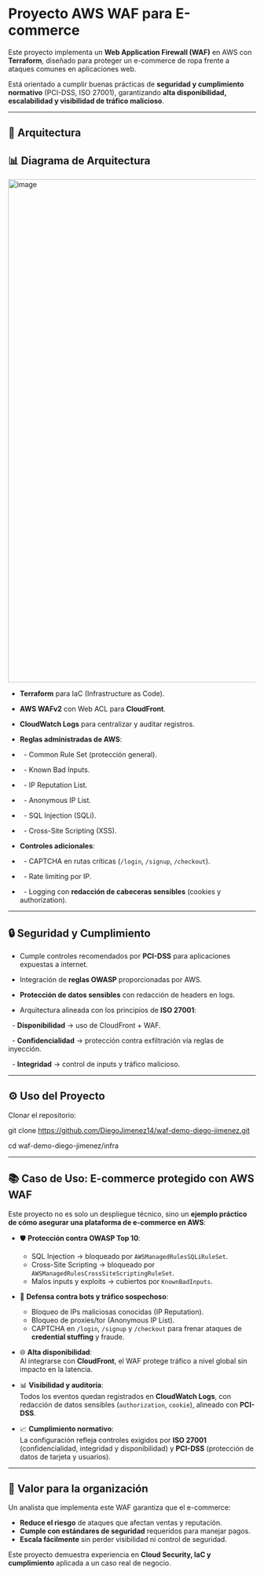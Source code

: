 # Proyecto AWS WAF para E-commerce



Este proyecto implementa un **Web Application Firewall (WAF)** en AWS con **Terraform**, diseñado para proteger un e-commerce de ropa frente a ataques comunes en aplicaciones web.  

Está orientado a cumplir buenas prácticas de **seguridad y cumplimiento normativo** (PCI-DSS, ISO 27001), garantizando **alta disponibilidad, escalabilidad y visibilidad de tráfico malicioso**.



---

## 🚀 Arquitectura

## 📊 Diagrama de Arquitectura
<img width="1536" height="1024" alt="image" src="https://github.com/user-attachments/assets/1683b507-117d-4b4c-a1c9-cf928e03da1b" />





- **Terraform** para IaC (Infrastructure as Code).

- **AWS WAFv2** con Web ACL para **CloudFront**.

- **CloudWatch Logs** para centralizar y auditar registros.

- **Reglas administradas de AWS**:
- &nbsp; - Common Rule Set (protección general).
- &nbsp; - Known Bad Inputs.
- &nbsp; - IP Reputation List.
- &nbsp; - Anonymous IP List.
- &nbsp; - SQL Injection (SQLi).
- &nbsp; - Cross-Site Scripting (XSS).

- **Controles adicionales**:

- &nbsp; - CAPTCHA en rutas críticas (`/login`, `/signup`, `/checkout`).

- &nbsp; - Rate limiting por IP.

- &nbsp; - Logging con **redacción de cabeceras sensibles** (cookies y authorization).



---



## 🔒 Seguridad y Cumplimiento

- Cumple controles recomendados por **PCI-DSS** para aplicaciones expuestas a internet.
- Integración de **reglas OWASP** proporcionadas por AWS.
- **Protección de datos sensibles** con redacción de headers en logs.

- Arquitectura alineada con los principios de **ISO 27001**:  

&nbsp; - **Disponibilidad** → uso de CloudFront + WAF.  

&nbsp; - **Confidencialidad** → protección contra exfiltración vía reglas de inyección.  

&nbsp; - **Integridad** → control de inputs y tráfico malicioso.



---

## ⚙️ Uso del Proyecto

Clonar el repositorio:

git clone https://github.com/DiegoJimenez14/waf-demo-diego-jimenez.git

cd waf-demo-diego-jimenez/infra

---

## 📚 Caso de Uso: E-commerce protegido con AWS WAF

Este proyecto no es solo un despliegue técnico, sino un **ejemplo práctico de cómo asegurar una plataforma de e-commerce en AWS**:

- 🛡️ **Protección contra OWASP Top 10**:  
  - SQL Injection → bloqueado por `AWSManagedRulesSQLiRuleSet`.  
  - Cross-Site Scripting → bloqueado por `AWSManagedRulesCrossSiteScriptingRuleSet`.  
  - Malos inputs y exploits → cubiertos por `KnownBadInputs`.  

- 🤖 **Defensa contra bots y tráfico sospechoso**:  
  - Bloqueo de IPs maliciosas conocidas (IP Reputation).  
  - Bloqueo de proxies/tor (Anonymous IP List).  
  - CAPTCHA en `/login`, `/signup` y `/checkout` para frenar ataques de **credential stuffing** y fraude.  

- 🌐 **Alta disponibilidad**:  
  Al integrarse con **CloudFront**, el WAF protege tráfico a nivel global sin impacto en la latencia.  

- 📊 **Visibilidad y auditoría**:  
  Todos los eventos quedan registrados en **CloudWatch Logs**, con redacción de datos sensibles (`authorization`, `cookie`), alineado con **PCI-DSS**.  

- 📈 **Cumplimiento normativo**:  
  La configuración refleja controles exigidos por **ISO 27001** (confidencialidad, integridad y disponibilidad) y **PCI-DSS** (protección de datos de tarjeta y usuarios).  

---

## 🌟 Valor para la organización

Un analista que implementa este WAF garantiza que el e-commerce:  
- **Reduce el riesgo** de ataques que afectan ventas y reputación.  
- **Cumple con estándares de seguridad** requeridos para manejar pagos.  
- **Escala fácilmente** sin perder visibilidad ni control de seguridad.  

Este proyecto demuestra experiencia en **Cloud Security, IaC y cumplimiento** aplicada a un caso real de negocio.
